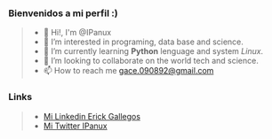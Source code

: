 ### Bienvenidos a mi perfil :)


> - 👋 Hi!, I'm @IPanux
> - 👀 I’m interested in programing, data base and science.
> - 🌱 I’m currently learning **Python** lenguage and system *Linux*.
> - 💞️ I’m looking to collaborate on the world tech and science.
> - 📫 How to reach me gace.090892@gmail.com

### Links
> - [Mi Linkedin Erick Gallegos](https://www.linkedin.com/in/erick-gallegos-ab3365212/)
> - [Mi Twitter IPanux](https://twitter.com/IPanux)

<!---
IPanux/IPanux is a ✨ special ✨ repository because its `README.md` (this file) appears on your GitHub profile.
You can click the Preview link to take a look at your changes.
--->
